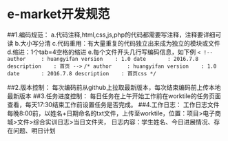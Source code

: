 # e-market开发规范

##1.编码规范：
	a.代码注释,html,css,js,php的代码都需要写注释，注释要详细可读
 	b.大小写分清
  	c.代码重用：有大量重复的代码独立出来成为独立的模块或文件
  	d.缩进：1个tab=4空格的缩进
	e.每个文件开头几行写编码信息，如下例
		`< !--
		 author  	: huangyifan
		 version 	: 1.0
		 date    	: 2016.7.8
		 description	: 首页
 		-->`
 		`/*
		 author  	: huangyifan
		 version 	: 1.0
		 date    	: 2016.7.8
		 description	: 首页css
		*/`

##2.版本控制：
  	每次编码前从github上拉取最新版本，每次结束编码前上传本地最新版本
##3.任务进度控制：
	每日任务在上午开始工作前在worktile的任务页面查看，每天17:30结束工作前设置任务是否完成。
##4.工作日志：
	工作日志文件每晚8:00前，以姓名+日期命名的txt文件，上传至worktile，位置：项目>电子商城>文件>综合实训日志>当日文件夹，
	日志内容：学生姓名、今日进展情况、存在问题、明日计划
